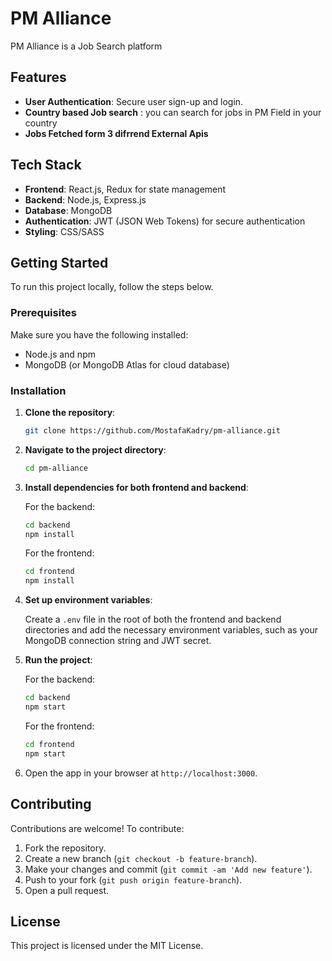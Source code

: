 # PM Alliance

PM Alliance is a Job Search platform

## Features

- **User Authentication**: Secure user sign-up and login.
- **Country based Job search** : you can search for jobs in PM Field in your country
- **Jobs Fetched form 3 difrrend External Apis** 
## Tech Stack

- **Frontend**: React.js, Redux for state management
- **Backend**: Node.js, Express.js
- **Database**: MongoDB
- **Authentication**: JWT (JSON Web Tokens) for secure authentication
- **Styling**: CSS/SASS

## Getting Started

To run this project locally, follow the steps below.

### Prerequisites

Make sure you have the following installed:

- Node.js and npm
- MongoDB (or MongoDB Atlas for cloud database)

### Installation

1. **Clone the repository**:

   ```bash
   git clone https://github.com/MostafaKadry/pm-alliance.git
   ```

2. **Navigate to the project directory**:

   ```bash
   cd pm-alliance
   ```

3. **Install dependencies for both frontend and backend**:

   For the backend:
   
   ```bash
   cd backend
   npm install
   ```

   For the frontend:

   ```bash
   cd frontend
   npm install
   ```

4. **Set up environment variables**:

   Create a `.env` file in the root of both the frontend and backend directories and add the necessary environment variables, such as your MongoDB connection string and JWT secret.

5. **Run the project**:

   For the backend:

   ```bash
   cd backend
   npm start
   ```

   For the frontend:

   ```bash
   cd frontend
   npm start
   ```

6. Open the app in your browser at `http://localhost:3000`.

## Contributing

Contributions are welcome! To contribute:

1. Fork the repository.
2. Create a new branch (`git checkout -b feature-branch`).
3. Make your changes and commit (`git commit -am 'Add new feature'`).
4. Push to your fork (`git push origin feature-branch`).
5. Open a pull request.

## License

This project is licensed under the MIT License.
